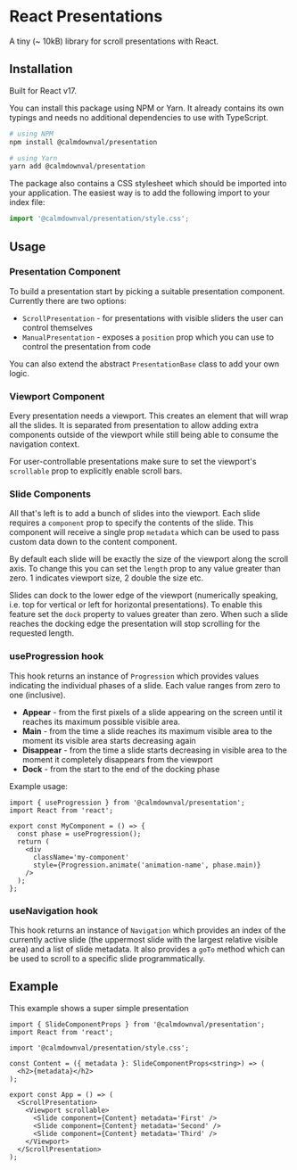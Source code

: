 # React Presentations

A tiny (~ 10kB) library for scroll presentations with React.

## Installation

Built for React v17.

You can install this package using NPM or Yarn. It already contains its own
typings and needs no additional dependencies to use with TypeScript.

```sh
# using NPM
npm install @calmdownval/presentation

# using Yarn
yarn add @calmdownval/presentation
```

The package also contains a CSS stylesheet which should be imported into your
application. The easiest way is to add the following import to your index file:

```ts
import '@calmdownval/presentation/style.css';
```

## Usage

### Presentation Component

To build a presentation start by picking a suitable presentation component.
Currently there are two options:

- `ScrollPresentation` - for presentations with visible sliders the user can
  control themselves
- `ManualPresentation` - exposes a `position` prop which you can use to control
  the presentation from code

You can also extend the abstract `PresentationBase` class to add your own logic.

### Viewport Component

Every presentation needs a viewport. This creates an element that will wrap all
the slides. It is separated from presentation to allow adding extra components
outside of the viewport while still being able to consume the navigation
context.

For user-controllable presentations make sure to set the viewport's `scrollable`
prop to explicitly enable scroll bars.

### Slide Components

All that's left is to add a bunch of slides into the viewport. Each slide
requires a `component` prop to specify the contents of the slide. This component
will receive a single prop `metadata` which can be used to pass custom data down
to the content component.

By default each slide will be exactly the size of the viewport along the scroll
axis. To change this you can set the `length` prop to any value greater than
zero. 1 indicates viewport size, 2 double the size etc.

Slides can dock to the lower edge of the viewport (numerically speaking, i.e.
top for vertical or left for horizontal presentations). To enable this feature
set the `dock` property to values greater than zero. When such a slide reaches
the docking edge the presentation will stop scrolling for the requested length.

### useProgression hook

This hook returns an instance of `Progression` which provides values indicating
the individual phases of a slide. Each value ranges from zero to one
(inclusive).

- **Appear** - from the first pixels of a slide appearing on the screen until it
  reaches its maximum possible visible area.
- **Main** - from the time a slide reaches its maximum visible area to the
  moment its visible area starts decreasing again
- **Disappear** - from the time a slide starts decreasing in visible area to the
  moment it completely disappears from the viewport
- **Dock** - from the start to the end of the docking phase

Example usage:

```tsx
import { useProgression } from '@calmdownval/presentation';
import React from 'react';

export const MyComponent = () => {
  const phase = useProgression();
  return (
    <div
      className='my-component'
      style={Progression.animate('animation-name', phase.main)}
    />
  );
};
```

### useNavigation hook

This hook returns an instance of `Navigation` which provides an index of the
currently active slide (the uppermost slide with the largest relative visible
area) and a list of slide metadata. It also provides a `goTo` method which can
be used to scroll to a specific slide programmatically.

## Example

This example shows a super simple presentation 

```tsx
import { SlideComponentProps } from '@calmdownval/presentation';
import React from 'react';

import '@calmdownval/presentation/style.css';

const Content = ({ metadata }: SlideComponentProps<string>) => (
  <h2>{metadata}</h2>
);

export const App = () => (
  <ScrollPresentation>
    <Viewport scrollable>
      <Slide component={Content} metadata='First' />
      <Slide component={Content} metadata='Second' />
      <Slide component={Content} metadata='Third' />
    </Viewport>
  </ScrollPresentation>
);
```

